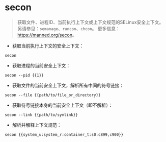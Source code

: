 # secon

> 获取文件、进程ID、当前执行上下文或上下文规范的SELinux安全上下文。
> 另请参见：`semanage`、`runcon`、`chcon`。
> 更多信息：<https://manned.org/secon>。

- 获取当前执行上下文的安全上下文：

`secon`

- 获取进程的当前安全上下文：

`secon --pid {{1}}`

- 获取文件的当前安全上下文，解析所有中间的符号链接：

`secon --file {{path/to/file_or_directory}}`

- 获取符号链接本身的当前安全上下文（即不解析）：

`secon --link {{path/to/symlink}}`

- 解析并解释上下文规范：

`secon {{system_u:system_r:container_t:s0:c899,c900}}`
